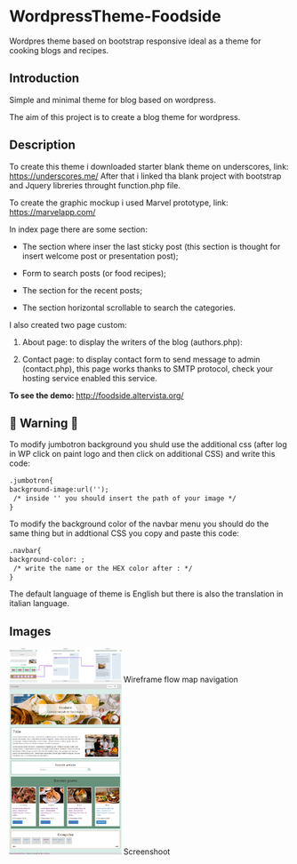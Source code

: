 # WordpressTheme-Foodside

Wordpres theme based on bootstrap responsive ideal as a theme for cooking blogs and recipes.

<h2> Introduction </h2>
Simple and minimal theme for blog based on wordpress.

The aim of this project is to create a blog theme for wordpress.

<h2> Description </h2>

To create this theme i downloaded starter blank theme on underscores, link: https://underscores.me/
After that i linked tha blank project with bootstrap and Jquery libreries throught function.php file.

To create the graphic mockup i used Marvel prototype, link: https://marvelapp.com/

In index page there are some section:

- The section where inser the last sticky post (this section is thought for insert welcome post or presentation post);

- Form to search posts (or food recipes);

- The section for the recent posts;

- The section horizontal scrollable to search the categories.


I also created two page custom:

1. About page: to display the writers of the blog (authors.php):

2. Contact page: to display contact form to send message to admin (contact.php), this page works thanks to SMTP protocol, check your hosting service enabled this service.

<b> To see the demo: </b> http://foodside.altervista.org/

<h2>&#x1F53A; Warning &#x1F53A; </h2>

To modify jumbotron background you shuld use the additional css (after log in WP click on paint logo and then click on additional CSS) and write this code:
```
.jumbotron{
background-image:url('');
 /* inside '' you should insert the path of your image */
}
```

To modify the background color of the navbar menu you should do the same thing but in addtional CSS you copy and paste this code:
```
.navbar{
background-color: ;
 /* write the name or the HEX color after : */
}
```
The default language of theme is English but there is also the translation in italian language.


<h2> Images </h2>

<img src="screenshot/mockup_foodside.png" width="40%"/>
Wireframe flow map navigation
 
<img src="screenshot/screenshot_foodside.png" width="40%"/>
Screenshoot

